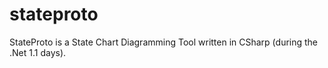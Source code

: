 # stateproto
StateProto is a State Chart Diagramming Tool written in CSharp (during the .Net 1.1 days).
